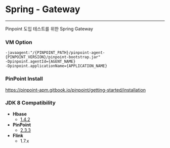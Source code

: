 # Spring - Gateway
-- --

Pinpoint 도입 테스트를 위한 Spring Gateway

### VM Option
```
-javaagent:"/{PINPOINT_PATH}/pinpoint-agent-{PINPOINT_VERSION}/pinpoint-bootstrap.jar"
-Dpinpoint.agentId={AGENT_NAME}
-Dpinpoint.applicationName={APPLICATION_NAME}
```

### PinPoint Install

https://pinpoint-apm.gitbook.io/pinpoint/getting-started/installation

### JDK 8 Compatibility

* **Hbase**
  * [1.4.2](https://archive.apache.org/dist/hbase/1.4.2/)
* **PinPoint**
  * [2.3.3](https://github.com/pinpoint-apm/pinpoint/releases/tag/v2.3.3)
* **Flink**
  * 1.7.x